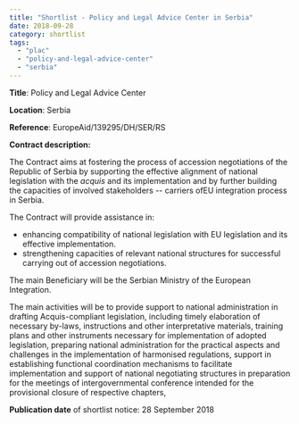 ```yaml
---
title: "Shortlist - Policy and Legal Advice Center in Serbia"
date: 2018-09-28
category: shortlist
tags: 
  - "plac"
  - "policy-and-legal-advice-center"
  - "serbia"
---
```


**Title**: Policy and Legal Advice Center

**Location**: Serbia

**Reference**: EuropeAid/139295/DH/SER/RS

**Contract description:**

The Contract aims at fostering the process of accession negotiations of the Republic of Serbia by supporting the effective alignment of national legislation with the _acquis_ and its implementation and by further building the capacities of involved stakeholders -- carriers ofEU integration process in Serbia.

The Contract will provide assistance in:

- enhancing compatibility of national legislation with EU legislation and its effective implementation.
- strengthening capacities of relevant national structures for successful carrying out of accession negotiations.

The main Beneficiary will be the Serbian Ministry of the European Integration.

The main activities will be to provide support to national administration in drafting Acquis-compliant legislation, including timely elaboration of necessary by-laws, instructions and other interpretative materials, training plans and other instruments necessary for implementation of adopted legislation, preparing national administration for the practical aspects and challenges in the implementation of harmonised regulations, support in establishing functional coordination mechanisms to facilitate implementation and support of national negotiating structures in preparation for the meetings of intergovernmental conference intended for the provisional closure of respective chapters,

**Publication date** of shortlist notice: 28 September 2018
